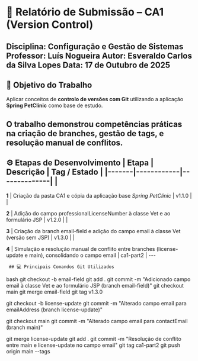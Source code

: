 # 🧾 Relatório de Submissão – CA1 (Version Control) 

**Disciplina:** Configuração e Gestão de Sistemas **Professor:** Luís Nogueira **Autor:** Esveraldo Carlos da Silva Lopes **Data:** 17 de Outubro de 2025 
--- 

## 🎯 Objetivo do Trabalho 

Aplicar conceitos de **controlo de versões com Git** utilizando a aplicação **Spring PetClinic** como base de estudo.

 O trabalho demonstrou competências práticas na criação de branches, gestão de tags, e resolução manual de conflitos. 
 ---
 
  ## ⚙️ Etapas de Desenvolvimento | Etapa | Descrição | Tag / Estado | |-------|------------|--------------| | 
  
  **1** | Criação da pasta CA1 e cópia da aplicação base *Spring PetClinic* | v1.1.0 | | 
  
  **2** | Adição do campo professionalLicenseNumber à classe Vet e ao formulário JSP | v1.2.0 | | 
  
  **3** | Criação da branch email-field e adição do campo email à classe Vet (versão sem JSP) | v1.3.0 | |
  
   **4** | Simulação e resolução manual de conflito entre branches (license-update e main), consolidando o campo email | ca1-part2 |
    ---
    
     ## 💻 Principais Comandos Git Utilizados
bash
git checkout -b email-field
git add .
git commit -m "Adicionado campo email à classe Vet e ao formulário JSP (branch email-field)"
git checkout main
git merge email-field
git tag v1.3.0

git checkout -b license-update
git commit -m "Alterado campo email para emailAddress (branch license-update)"

git checkout main
git commit -m "Alterado campo email para contactEmail (branch main)"

git merge license-update
git add .
git commit -m "Resolução de conflito entre main e license-update no campo email"
git tag ca1-part2
git push origin main --tags
